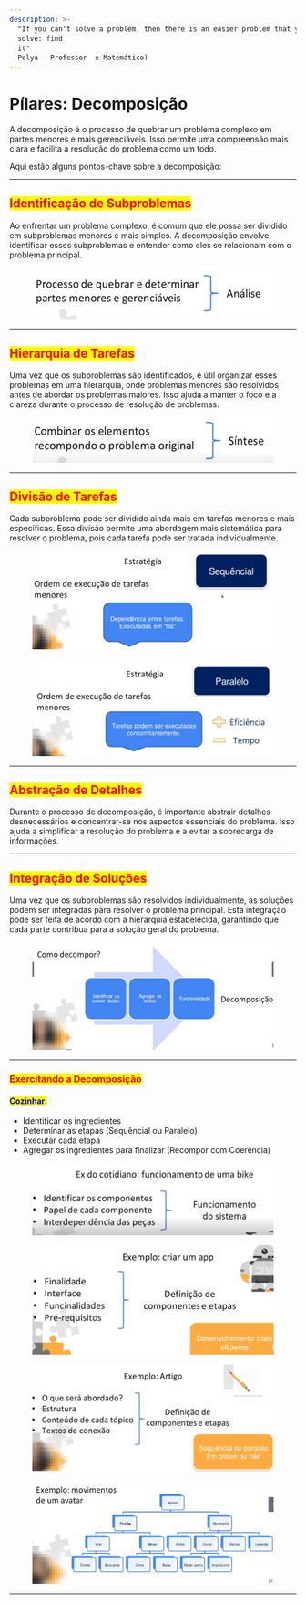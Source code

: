 ```yaml
---
description: >-
  "If you can't solve a problem, then there is an easier problem that you can
  solve: find
  it"                                                                    (George
  Polya - Professor  e Matemático)
---
```


# Pílares: Decomposição

A decomposição é o processo de quebrar um problema complexo em partes menores e mais gerenciáveis. Isso permite uma compreensão mais clara e facilita a resolução do problema como um todo.&#x20;

Aqui estão alguns pontos-chave sobre a decomposição:

***

## <mark style="color:red;">**Identificação de Subproblemas**</mark>

Ao enfrentar um problema complexo, é comum que ele possa ser dividido em subproblemas menores e mais simples. A decomposição envolve identificar esses subproblemas e entender como eles se relacionam com o problema principal.

<figure><img src="../.gitbook/assets/image (7) (1) (1) (1).png" alt=""><figcaption></figcaption></figure>

***

## <mark style="color:red;">**Hierarquia de Tarefas**</mark>

Uma vez que os subproblemas são identificados, é útil organizar esses problemas em uma hierarquia, onde problemas menores são resolvidos antes de abordar os problemas maiores. Isso ajuda a manter o foco e a clareza durante o processo de resolução de problemas.

<figure><img src="../.gitbook/assets/image (8) (1) (1) (1).png" alt=""><figcaption></figcaption></figure>

***

## <mark style="color:red;">**Divisão de Tarefas**</mark>

Cada subproblema pode ser dividido ainda mais em tarefas menores e mais específicas. Essa divisão permite uma abordagem mais sistemática para resolver o problema, pois cada tarefa pode ser tratada individualmente.

<figure><img src="../.gitbook/assets/image (10) (1) (1) (1).png" alt=""><figcaption></figcaption></figure>

<figure><img src="../.gitbook/assets/image (11) (1) (1) (1).png" alt=""><figcaption></figcaption></figure>

***

## <mark style="color:red;">**Abstração de Detalhes**</mark>

Durante o processo de decomposição, é importante abstrair detalhes desnecessários e concentrar-se nos aspectos essenciais do problema. Isso ajuda a simplificar a resolução do problema e a evitar a sobrecarga de informações.

***

## <mark style="color:red;">**Integração de Soluções**</mark>

Uma vez que os subproblemas são resolvidos individualmente, as soluções podem ser integradas para resolver o problema principal. Esta integração pode ser feita de acordo com a hierarquia estabelecida, garantindo que cada parte contribua para a solução geral do problema.

<figure><img src="../.gitbook/assets/image (12) (1) (1) (1).png" alt=""><figcaption></figcaption></figure>

***

### <mark style="color:red;">Exercitando a Decomposição</mark>

#### <mark style="color:blue;">Cozinhar:</mark>

* Identificar os ingredientes
* Determinar as etapas (Sequêncial ou Paralelo)
* Executar cada etapa
* Agregar os ingredientes para finalizar (Recompor com Coerência)

<figure><img src="../.gitbook/assets/image (13) (1) (1) (1).png" alt=""><figcaption></figcaption></figure>

<figure><img src="../.gitbook/assets/image (14) (1) (1) (1).png" alt=""><figcaption></figcaption></figure>

<figure><img src="../.gitbook/assets/image (15) (1) (1) (1).png" alt=""><figcaption></figcaption></figure>

<figure><img src="../.gitbook/assets/image (16) (1) (1) (1).png" alt=""><figcaption></figcaption></figure>

***
